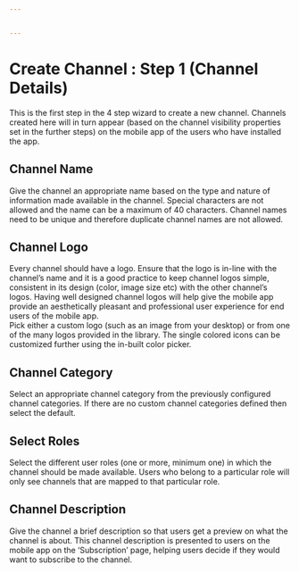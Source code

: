 ```yaml
---


---
```


<h1 id="create-channel--step-1-channel-details">Create Channel : Step 1 (Channel Details)</h1>
<p>This is the first step in the 4 step wizard to create a new channel. Channels created here will in turn appear (based on the channel visibility properties set in the further steps) on the mobile app of the users who have installed the app.</p>
<h2 id="channel-name">Channel Name</h2>
<p>Give the channel an appropriate name based on the type and nature of information made available in the channel. Special characters are not allowed and the name can be a maximum of 40 characters. Channel names need to be unique and therefore duplicate channel names are not allowed.</p>
<h2 id="channel-logo">Channel Logo</h2>
<p>Every channel should have a logo. Ensure that the logo is in-line with the channel’s name and it is a good practice to keep channel logos simple, consistent in its design (color, image size etc) with the other channel’s logos. Having well designed channel logos will help give the mobile app provide an aesthetically pleasant and professional user experience for end users of the mobile app.<br>
Pick either a custom logo (such as an image from your desktop) or from one of the many logos provided in the library. The single colored icons can be customized further using the in-built color picker.</p>
<h2 id="channel--category">Channel  Category</h2>
<p>Select an appropriate channel category from the previously configured channel categories. If there are no custom channel categories defined then select the default.</p>
<h2 id="select-roles">Select Roles</h2>
<p>Select the different user roles (one or more, minimum one) in which the channel should be made available. Users who belong to a particular role will only see channels that are mapped to that particular role.</p>
<h2 id="channel-description">Channel Description</h2>
<p>Give the channel a brief description so that users get a preview on what the channel is about. This channel description is presented to users on the mobile app on the ‘Subscription’ page, helping users decide if they would want to subscribe to the channel.</p>

